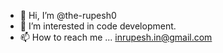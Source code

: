 - 👋 Hi, I’m @the-rupesh0
- 👀 I’m interested in code development.
- 📫 How to reach me ... inrupesh.in@gmail.com

